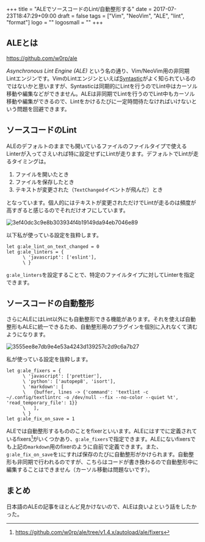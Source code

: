 +++
title = "ALEでソースコードのLint/自動整形する"
date = 2017-07-23T18:47:29+09:00
draft = false
tags = ["Vim", "NeoVim", "ALE", "lint", "format"]
logo = ""
logosmall = ""
+++

## ALEとは

https://github.com/w0rp/ale

*Asynchronous Lint Engine (ALE)* という名の通り、Vim/NeoVim用の非同期Lintエンジンです。VimのLintエンジンといえば[Syntastic](https://github.com/vim-syntastic/syntastic)がよく知られているのではないかと思いますが、Syntasticは同期的にLintを行うのでLint中はカーソル移動や編集などができません。ALEは非同期でLintを行うのでLint中もカーソル移動や編集ができるので、Lintをかけるたびに一定時間待たなければいけないという問題を回避できます。

## ソースコードのLint

ALEのデフォルトのままでも開いているファイルのファイルタイプで使えるLinterが入ってさえいれば特に設定せずにLintが走ります。デフォルトでLintが走るタイミングは。

1. ファイルを開いたとき
1. ファイルを保存したとき
1. テキストが変更された（`TextChanged`イベントが飛んだ）とき

となっています。個人的にはテキストが変更されただけでLintが走るのは頻度が高すぎると感じるのでそれだけオフにしています。

![3ef40dc3c9e8b303934f4b19149da94eb7046e89](/image/3ef40dc3c9e8b303934f4b19149da94eb7046e89.gif)

以下私が使っている設定を抜粋します。

```vim
let g:ale_lint_on_text_changed = 0
let g:ale_linters = {
      \ 'javascript': ['eslint'],
      \ }
```

`g:ale_linters`を設定することで、特定のファイルタイプに対してLinterを指定できます。

## ソースコードの自動整形

さらにALEにはLint以外にも自動整形できる機能があります。それを使えば自動整形もALEに統一できるため、自動整形用のプラグインを個別に入れなくて済むようになります。

![3555ee8e7db9e4e53a4243d139257c2d9c6a7b27](/image/3555ee8e7db9e4e53a4243d139257c2d9c6a7b27.gif)

私が使っている設定を抜粋します。

```vim
let g:ale_fixers = {
      \ 'javascript': ['prettier'],
      \ 'python': ['autopep8', 'isort'],
      \ 'markdown': [
      \   {buffer, lines -> {'command': 'textlint -c ~/.config/textlintrc -o /dev/null --fix --no-color --quiet %t', 'read_temporary_file': 1}}
      \   ],
      \ }
let g:ale_fix_on_save = 1
```

ALEでは自動整形するもののことをfixerといいます。ALEにはすでに定義されているfixers[^1]がいくつかあり、`g:ale_fixers`で指定できます。ALEにないfixersでも上記の`markdown`用のfixerのように自前で定義できます。また、`g:ale_fix_on_save`を`1`にすれば保存のたびに自動整形がかけられます。自動整形も非同期で行われるのですが、こちらはコードが書き換わるので自動整形中に編集することはできません（カーソル移動は問題ないです）。

## まとめ

日本語のALEの記事をほとんど見かけないので、ALEは良いよという話をしたかった。

[^1]: https://github.com/w0rp/ale/tree/v1.4.x/autoload/ale/fixers
